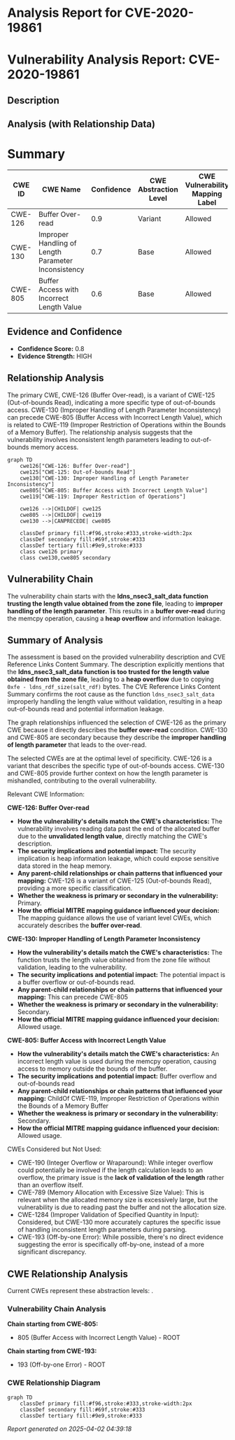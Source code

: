 # Analysis Report for CVE-2020-19861

# Vulnerability Analysis Report: CVE-2020-19861

## Description



## Analysis (with Relationship Data)

# Summary
| CWE ID | CWE Name | Confidence | CWE Abstraction Level | CWE Vulnerability Mapping Label | CWE-Vulnerability Mapping Notes |
|---|---|---|---|---|---|
| CWE-126 | Buffer Over-read | 0.9 | Variant | Allowed | Primary CWE |
| CWE-130 | Improper Handling of Length Parameter Inconsistency | 0.7 | Base | Allowed | Secondary Candidate |
| CWE-805 | Buffer Access with Incorrect Length Value | 0.6 | Base | Allowed | Secondary Candidate |

## Evidence and Confidence

*   **Confidence Score:** 0.8
*   **Evidence Strength:** HIGH

## Relationship Analysis
The primary CWE, CWE-126 (Buffer Over-read), is a variant of CWE-125 (Out-of-bounds Read), indicating a more specific type of out-of-bounds access. CWE-130 (Improper Handling of Length Parameter Inconsistency) can precede CWE-805 (Buffer Access with Incorrect Length Value), which is related to CWE-119 (Improper Restriction of Operations within the Bounds of a Memory Buffer). The relationship analysis suggests that the vulnerability involves inconsistent length parameters leading to out-of-bounds memory access.

```mermaid
graph TD
    cwe126["CWE-126: Buffer Over-read"]
    cwe125["CWE-125: Out-of-bounds Read"]
    cwe130["CWE-130: Improper Handling of Length Parameter Inconsistency"]
    cwe805["CWE-805: Buffer Access with Incorrect Length Value"]
    cwe119["CWE-119: Improper Restriction of Operations"]
    
    cwe126 -->|CHILDOF| cwe125
    cwe805 -->|CHILDOF| cwe119
    cwe130 -->|CANPRECEDE| cwe805
    
    classDef primary fill:#f96,stroke:#333,stroke-width:2px
    classDef secondary fill:#69f,stroke:#333
    classDef tertiary fill:#9e9,stroke:#333
    class cwe126 primary
    class cwe130,cwe805 secondary
```

## Vulnerability Chain
The vulnerability chain starts with the **ldns_nsec3_salt_data function trusting the length value obtained from the zone file**, leading to **improper handling of the length parameter**. This results in a **buffer over-read** during the memcpy operation, causing a **heap overflow** and information leakage.

## Summary of Analysis
The assessment is based on the provided vulnerability description and CVE Reference Links Content Summary. The description explicitly mentions that the **ldns_nsec3_salt_data function is too trusted for the length value obtained from the zone file**, leading to a **heap overflow** due to copying `0xfe - ldns_rdf_size(salt_rdf)` bytes. The CVE Reference Links Content Summary confirms the root cause as the function `ldns_nsec3_salt_data` improperly handling the length value without validation, resulting in a heap out-of-bounds read and potential information leakage.

The graph relationships influenced the selection of CWE-126 as the primary CWE because it directly describes the **buffer over-read** condition. CWE-130 and CWE-805 are secondary because they describe the **improper handling of length parameter** that leads to the over-read.

The selected CWEs are at the optimal level of specificity. CWE-126 is a variant that describes the specific type of out-of-bounds access. CWE-130 and CWE-805 provide further context on how the length parameter is mishandled, contributing to the overall vulnerability.

Relevant CWE Information:

**CWE-126: Buffer Over-read**
*   **How the vulnerability's details match the CWE's characteristics:** The vulnerability involves reading data past the end of the allocated buffer due to the **unvalidated length value**, directly matching the CWE's description.
*   **The security implications and potential impact:** The security implication is heap information leakage, which could expose sensitive data stored in the heap memory.
*   **Any parent-child relationships or chain patterns that influenced your mapping:** CWE-126 is a variant of CWE-125 (Out-of-bounds Read), providing a more specific classification.
*   **Whether the weakness is primary or secondary in the vulnerability:** Primary.
*   **How the official MITRE mapping guidance influenced your decision:** The mapping guidance allows the use of variant level CWEs, which accurately describes the **buffer over-read**.

**CWE-130: Improper Handling of Length Parameter Inconsistency**
*   **How the vulnerability's details match the CWE's characteristics:** The function trusts the length value obtained from the zone file without validation, leading to the vulnerability.
*   **The security implications and potential impact:** The potential impact is a buffer overflow or out-of-bounds read.
*   **Any parent-child relationships or chain patterns that influenced your mapping:** This can precede CWE-805
*   **Whether the weakness is primary or secondary in the vulnerability:** Secondary.
*   **How the official MITRE mapping guidance influenced your decision:** Allowed usage.

**CWE-805: Buffer Access with Incorrect Length Value**
*   **How the vulnerability's details match the CWE's characteristics:** An incorrect length value is used during the memcpy operation, causing access to memory outside the bounds of the buffer.
*   **The security implications and potential impact:** Buffer overflow and out-of-bounds read
*   **Any parent-child relationships or chain patterns that influenced your mapping:** ChildOf CWE-119, Improper Restriction of Operations within the Bounds of a Memory Buffer
*   **Whether the weakness is primary or secondary in the vulnerability:** Secondary.
*   **How the official MITRE mapping guidance influenced your decision:** Allowed usage.

CWEs Considered but Not Used:

*   CWE-190 (Integer Overflow or Wraparound): While integer overflow could potentially be involved if the length calculation leads to an overflow, the primary issue is the **lack of validation of the length** rather than an overflow itself.
*   CWE-789 (Memory Allocation with Excessive Size Value): This is relevant when the allocated memory size is excessively large, but the vulnerability is due to reading past the buffer and not the allocation size.
*   CWE-1284 (Improper Validation of Specified Quantity in Input): Considered, but CWE-130 more accurately captures the specific issue of handling inconsistent length parameters during parsing.
*   CWE-193 (Off-by-one Error): While possible, there's no direct evidence suggesting the error is specifically off-by-one, instead of a more significant discrepancy.


## CWE Relationship Analysis

Current CWEs represent these abstraction levels: .


### Vulnerability Chain Analysis

**Chain starting from CWE-805:**
- 805 (Buffer Access with Incorrect Length Value) - ROOT


**Chain starting from CWE-193:**
- 193 (Off-by-one Error) - ROOT



### CWE Relationship Diagram

```mermaid
graph TD
    classDef primary fill:#f96,stroke:#333,stroke-width:2px
    classDef secondary fill:#69f,stroke:#333
    classDef tertiary fill:#9e9,stroke:#333
```



*Report generated on 2025-04-02 04:39:18*
